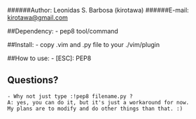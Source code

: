 ######Author: Leonidas S. Barbosa (kirotawa)
######E-mail: kirotawa@gmail.com

##Dependency:
	- pep8 tool/command

##Install:
	- copy .vim and .py file to your ./vim/plugin

##How to use:
	- [ESC]: PEP8

## Questions?
  	- Why not just type :!pep8 filename.py ?
	A: yes, you can do it, but it's just a workaround for now.
	My plans are to modify and do other things than that. :)
